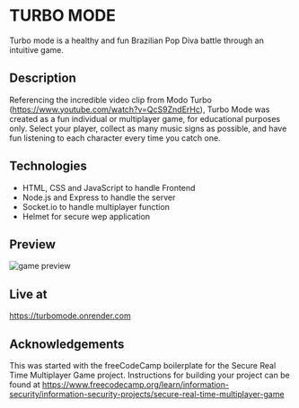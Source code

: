 # TURBO MODE

Turbo mode is a healthy and fun Brazilian Pop Diva battle through an intuitive game.

## Description

Referencing the incredible video clip from Modo Turbo (https://www.youtube.com/watch?v=QcS9ZndErHc), Turbo Mode was created as a fun individual or multiplayer game, for educational purposes only. Select your player, collect as many music signs as possible, and have fun listening to each character every time you catch one. 

## Technologies

- HTML, CSS and JavaScript to handle Frontend
- Node.js and Express to handle the server
- Socket.io to handle multiplayer function
- Helmet for secure wep application

## Preview
![game preview](https://github.com/luisclaudioc/luiscostantin-portfolio/assets/140541760/3455bd3c-2a66-4720-888e-be59bb46b34b)

## Live at
https://turbomode.onrender.com

## Acknowledgements
This was started with the freeCodeCamp boilerplate for the Secure Real Time Multiplayer Game project. Instructions for building your project can be found at https://www.freecodecamp.org/learn/information-security/information-security-projects/secure-real-time-multiplayer-game

